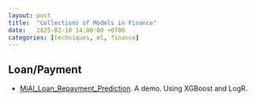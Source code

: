 ```yaml
---
layout: post
title:  "Collections of Models in Finance"
date:   2025-02-18 14:00:00 +0700
categories: [techniques, ml, finance]
---
```


## Loan/Payment
- [MiAI_Loan_Repayment_Prediction](https://github.com/thangnch/MiAI_Loan_Repayment_Prediction). A demo. Using XGBoost and LogR.
